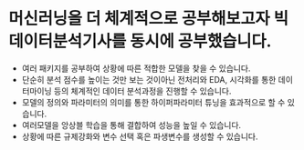 # 머신러닝을 더 체계적으로 공부해보고자 빅데이터분석기사를 동시에 공부했습니다.

- 여러 패키지를 공부하여 상황에 따른 적합한 모델을 찾을 수 있습니다.
- 단순히 분석 점수를 높이는 것만 보는 것이아닌 전처리와 EDA, 시각화를 통한 데이터마이닝 등의 체계적인 데이터 분석과정을 진행할 수 있습니다.
- 모델의 정의와 파라미터의 의미를 통한 하이퍼파라미터 튜닝을 효과적으로 할 수 있습니다.
- 여러모델을 앙상블 학습을 통해 결합하여 성능을 높일 수 있습니다.
- 상황에 따른 규제강화와 변수 선택 혹은 파생변수를 생성할 수 있습니다.
